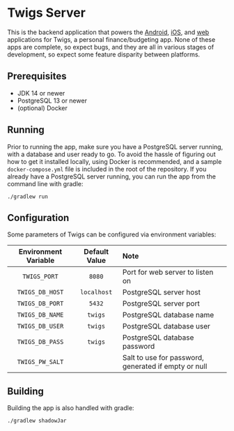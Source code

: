 # Twigs Server

This is the backend application that powers the [Android](https://git.wbrawner.com/twigs-android), [iOS](https://git.wbrawner.com/twigs-ios), and [web](https://git.wbrawner.com/twigs-web) applications for Twigs, a personal finance/budgeting app. None of these apps are complete, so expect bugs, and they are all in various stages of development, so expect some feature disparity between platforms.

## Prerequisites

- JDK 14 or newer
- PostgreSQL 13 or newer
- (optional) Docker

## Running

Prior to running the app, make sure you have a PostgreSQL server running, with a database and user ready to go. To avoid the hassle of figuring out how to get it installed locally, using Docker is recommended, and a sample `docker-compose.yml` file is included in the root of the repository. If you already have a PostgreSQL server running, you can run the app from the command line with gradle:

    ./gradlew run

## Configuration

Some parameters of Twigs can be configured via environment variables:

Environment Variable|Default Value|Note
:---:|:---:|:---
`TWIGS_PORT`|`8080`|Port for web server to listen on
`TWIGS_DB_HOST`|`localhost`|PostgreSQL server host
`TWIGS_DB_PORT`|`5432`|PostgreSQL server port
`TWIGS_DB_NAME`|`twigs`|PostgreSQL database name
`TWIGS_DB_USER`|`twigs`|PostgreSQL database user
`TWIGS_DB_PASS`|`twigs`|PostgreSQL database password
`TWIGS_PW_SALT`||Salt to use for password, generated if empty or null

## Building

Building the app is also handled with gradle:

    ./gradlew shadowJar

